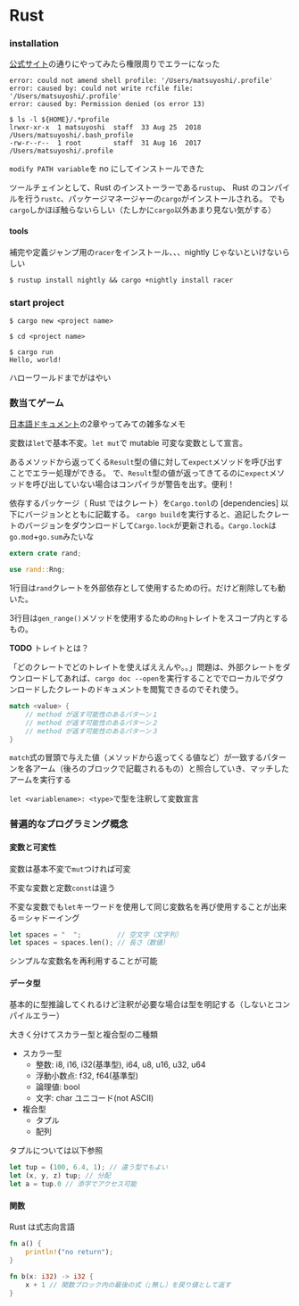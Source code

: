 # Rust

### installation

[公式サイト](https://www.rust-lang.org/tools/install)の通りにやってみたら権限周りでエラーになった

```
error: could not amend shell profile: '/Users/matsuyoshi/.profile'
error: caused by: could not write rcfile file: '/Users/matsuyoshi/.profile'
error: caused by: Permission denied (os error 13)

$ ls -l ${HOME}/.*profile
lrwxr-xr-x  1 matsuyoshi  staff  33 Aug 25  2018 /Users/matsuyoshi/.bash_profile
-rw-r--r--  1 root        staff  31 Aug 16  2017 /Users/matsuyoshi/.profile
```

`modify PATH variable`を no にしてインストールできた

ツールチェインとして、Rust のインストーラーである`rustup`、 Rust のコンパイルを行う`rustc`、パッケージマネージャーの`cargo`がインストールされる。
でも`cargo`しかほぼ触らないらしい（たしかに`cargo`以外あまり見ない気がする）

#### tools

補完や定義ジャンプ用の`racer`をインストール、、、nightly じゃないといけないらしい

```
$ rustup install nightly && cargo +nightly install racer
```


### start project

```
$ cargo new <project name>

$ cd <project name>

$ cargo run
Hello, world!
```

ハローワールドまでがはやい


### 数当てゲーム

[日本語ドキュメント](https://doc.rust-jp.rs/book/second-edition/)の2章やってみての雑多なメモ

変数は`let`で基本不変。`let mut`で mutable 可変な変数として宣言。

あるメソッドから返ってくる`Result`型の値に対して`expect`メソッドを呼び出すことでエラー処理ができる。
で、`Result`型の値が返ってきてるのに`expect`メソッドを呼び出していない場合はコンパイラが警告を出す。便利！

依存するパッケージ（ Rust ではクレート）を`Cargo.tonl`の [dependencies] 以下にバージョンとともに記載する。
`cargo build`を実行すると、追記したクレートのバージョンをダウンロードして`Cargo.lock`が更新される。`Cargo.lock`は`go.mod`+`go.sum`みたいな

```rust
extern crate rand;

use rand::Rng;
```

1行目は`rand`クレートを外部依存として使用するための行。だけど削除しても動いた。

3行目は`gen_range()`メソッドを使用するための`Rng`トレイトをスコープ内とするもの。

**TODO** トレイトとは？

「どのクレートでどのトレイトを使えばええんや。。」問題は、外部クレートをダウンロードしてあれば、`cargo doc --open`を実行することででローカルでダウンロードしたクレートのドキュメントを閲覧できるのでそれ使う。

```rust
match <value> {
    // method が返す可能性のあるパターン１
    // method が返す可能性のあるパターン２
    // method が返す可能性のあるパターン３
}
```

`match`式の冒頭で与えた値（メソッドから返ってくる値など）が一致するパターンを各アーム（後ろのブロックで記載されるもの）と照合していき、マッチしたアームを実行する

`let <variablename>: <type>`で型を注釈して変数宣言


### 普遍的なプログラミング概念

#### 変数と可変性

変数は基本不変で`mut`つければ可変

不変な変数と定数`const`は違う

不変な変数でも`let`キーワードを使用して同じ変数名を再び使用することが出来る＝シャドーイング

```rust
let spaces = "  ";         // 空文字（文字列）
let spaces = spaces.len(); // 長さ（数値）
```

シンプルな変数名を再利用することが可能


#### データ型

基本的に型推論してくれるけど注釈が必要な場合は型を明記する（しないとコンパイルエラー）

大きく分けてスカラー型と複合型の二種類

- スカラー型
  - 整数: i8, i16, i32(基準型), i64, u8, u16, u32, u64
  - 浮動小数点: f32, f64(基準型)
  - 論理値: bool
  - 文字: char ユニコード(not ASCII)
- 複合型
  - タプル
  - 配列

タプルについては以下参照

```rust
let tup = (100, 6.4, 1); // 違う型でもよい
let (x, y, z) tup; // 分配
let a = tup.0 // 添字でアクセス可能
```


#### 関数

Rust は式志向言語

```rust
fn a() {
    println!("no return");
}

fn b(x: i32) -> i32 {
    x + 1 // 関数ブロック内の最後の式（;無し）を戻り値として返す
}
```
